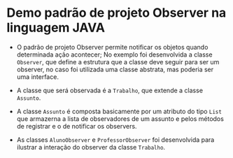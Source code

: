 # Demo padrão de projeto Observer na linguagem JAVA
 - O padrão de projeto Observer permite notificar os objetos quando determinada ação acontecer;
 No exemplo foi desenvolvida a classe `Observer`, que define a estrutura que a classe deve seguir para ser um observer, no caso foi utilizada uma classe abstrata, mas poderia ser uma interface.

 - A classe que será observada é a `Trabalho`, que extende a classe `Assunto`.

 - A classe `Assunto` é composta basicamente por um atributo do tipo `List` que armazerna a lista de observadores de um assunto e pelos métodos de registrar e o de notificar os observers.
 
 - As classes `AlunoObserver` e `ProfessorObserver` foi desenvolvida para ilustrar a interação do observer da classe `Trabalho`. 
